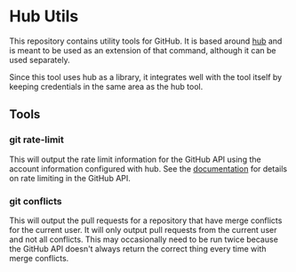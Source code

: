 # Hub Utils

This repository contains utility tools for GitHub. It is based around [hub](https://github.com/github/hub) and is meant to be used as an extension of that command, although it can be used separately.

Since this tool uses hub as a library, it integrates well with the tool itself by keeping credentials in the same area as the hub tool.

## Tools

### git rate-limit

This will output the rate limit information for the GitHub API using the account information configured with hub. See the [documentation](https://developer.github.com/v3/#rate-limiting) for details on rate limiting in the GitHub API.

### git conflicts

This will output the pull requests for a repository that have merge conflicts for the current user. It will only output pull requests from the current user and not all conflicts. This may occasionally need to be run twice because the GitHub API doesn't always return the correct thing every time with merge conflicts.
